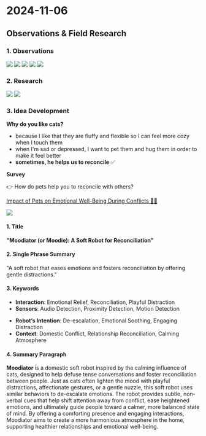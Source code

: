 # 2024-11-06

## Observations & Field Research

### 1. Observations

![](./images/cat%20posture.png)
![](./images/cat%20posture%20-%20drawing.png)
![](./images/observation1.jpg)
![](./images/observation2.jpg)
![](./images/observation3.jpg)

### 2. Research

![](./images/cat%20vocalization.png)
![](./images/righting%20reflex.png)

### 3. Idea Development

**Why do you like cats?**

- because I like that they are fluffy and flexible so I can feel more cozy when I touch them
- when I'm sad or depressed, I want to pet them and hug them in order to make it feel better
- **sometimes, he helps us to reconcile** ✅

**Survey**

👉 How do pets help you to reconcile with others?

[Impact of Pets on Emotional Well-Being During Conflicts 🐶🐱](https://forms.gle/C8yAmCHGzU1D5PVu7)

![](./images/survey.png)

#### 1. Title

**"Moodiator (or Moodie): A Soft Robot for Reconciliation"**

<!-- Mood meditator -->

#### 2. Single Phrase Summary

"A soft robot that eases emotions and fosters reconciliation by offering gentle distractions."

#### 3. Keywords

- **Interaction**: Emotional Relief, Reconciliation, Playful Distraction
- **Sensors**: Audio Detection, Proximity Detection, Motion Detection
<!-- - **Actuators**: Light Blinking, Gentle Vibration, Nuzzling Motion, Paw Tapping -->
- **Robot’s Intention**: De-escalation, Emotional Soothing, Engaging Distraction
- **Context**: Domestic Conflict, Relationship Reconciliation, Calming Atmosphere

#### 4. Summary Paragraph

**Moodiator** is a domestic soft robot inspired by the calming influence of cats, designed to help defuse tense conversations and foster reconciliation between people. Just as cats often lighten the mood with playful distractions, affectionate gestures, or a gentle nuzzle, this soft robot uses similar behaviors to de-escalate emotions. The robot provides subtle, non-verbal cues that help shift attention away from conflict, ease heightened emotions, and ultimately guide people toward a calmer, more balanced state of mind. By offering a comforting presence and engaging interactions, Moodiator aims to create a more harmonious atmosphere in the home, supporting healthier relationships and emotional well-being.

<!-- it’s essential to start from the interaction: What will the defining interaction and gesture be? How will your robot communicate with its surroundings? Do not worry too much about technical possibilities at the moment.

For the presentation on November 6th, we would like you to prepare the following items:

1. A brief summary of your observations and field research (you can use your GitHub for this).
A title
A single phrase summarizing your idea in a few words
A few keywords (can be around the interaction, your sensor, your actuator, your robot’s intention, your context…)
A short paragraph summarizing your idea so far
1. A series of paper prototypes, including examples of what did not work. At least 4 !
2. At least three storyboards that illustrate how your prototypes can be used. These can include different storyboards for various prototypes or different variations of a single idea. -->
